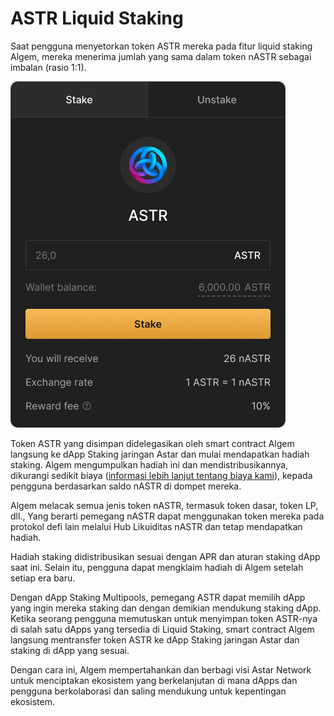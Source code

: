 # ASTR Liquid Staking

Saat pengguna menyetorkan token ASTR mereka pada fitur liquid staking Algem, mereka menerima jumlah yang sama dalam token nASTR sebagai imbalan (rasio 1:1).

![](<../../.gitbook/assets/Liquid Staking.png>)

Token ASTR yang disimpan didelegasikan oleh smart contract Algem langsung ke dApp Staking jaringan Astar dan mulai mendapatkan hadiah staking. Algem mengumpulkan hadiah ini dan mendistribusikannya, dikurangi sedikit biaya ([informasi lebih lanjut tentang biaya kami](../pendapatan-protokol.md)), kepada pengguna berdasarkan saldo nASTR di dompet mereka.

Algem melacak semua jenis token nASTR, termasuk token dasar, token LP, dll., Yang berarti pemegang nASTR dapat menggunakan token mereka pada protokol defi lain melalui Hub Likuiditas nASTR dan tetap mendapatkan hadiah.

Hadiah staking didistribusikan sesuai dengan APR dan aturan staking dApp saat ini. Selain itu, pengguna dapat mengklaim hadiah di Algem setelah setiap era baru.

Dengan dApp Staking Multipools, pemegang ASTR dapat memilih dApp yang ingin mereka staking dan dengan demikian mendukung staking dApp. Ketika seorang pengguna memutuskan untuk menyimpan token ASTR-nya di salah satu dApps yang tersedia di Liquid Staking, smart contract Algem langsung mentransfer token ASTR ke dApp Staking jaringan Astar dan staking di dApp yang sesuai.

Dengan cara ini, Algem mempertahankan dan berbagi visi Astar Network untuk menciptakan ekosistem yang berkelanjutan di mana dApps dan pengguna berkolaborasi dan saling mendukung untuk kepentingan ekosistem.

